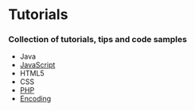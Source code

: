 # Tutorials
### Collection of tutorials, tips and code samples
* Java
* [JavaScript](../master/JavaScript/)
* HTML5
* CSS
* [PHP](../master/PHP/)
* [Encoding](../master/Encoding/)
